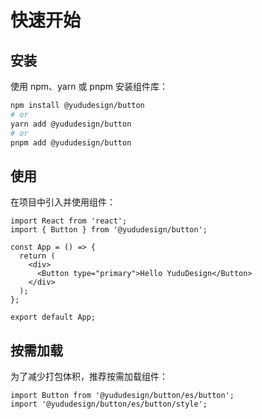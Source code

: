 # 快速开始

## 安装

使用 npm、yarn 或 pnpm 安装组件库：

```bash
npm install @yududesign/button
# or
yarn add @yududesign/button  
# or
pnpm add @yududesign/button
```

## 使用

在项目中引入并使用组件：

```tsx
import React from 'react';
import { Button } from '@yududesign/button';

const App = () => {
  return (
    <div>
      <Button type="primary">Hello YuduDesign</Button>
    </div>
  );
};

export default App;
```

## 按需加载

为了减少打包体积，推荐按需加载组件：

```tsx
import Button from '@yududesign/button/es/button';
import '@yududesign/button/es/button/style';
```